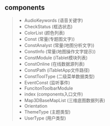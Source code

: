 ## components

> * AudioKeywords              (语音关键字)
> * CheckStatus                (框选状态)
> * ColorList                  (颜色列表)
> * Const                      (常量(专题图文字))
> * ConstAnalyst               (常量(地图分析文字))
> * ConstInfo                  (常量(地图操作文字提示))
> * ConstModule                (iTablet模块列表)
> * ConstOnline                (在线数据源列表)
> * ConstPath                  (iTabletApp文件路径)
> * ConstToolType              (二级菜单数据类型)
> * EventConst                 (监听事件)
> * FuncitonToolbarModule
> * index                      (components入口文件)
> * Map3DBaseMapList           (三维底图数据列表)
> * Orientation
> * ThemeType                  (主题类型)
> * UserType                   (用户类型)


